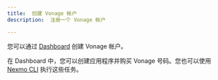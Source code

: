 ```yaml
---
title:  创建 Vonage 帐户
description:  注册一个 Vonage 帐户

---
```


您可以通过 [Dashboard](https://dashboard.nexmo.com/sign-in) 创建 Vonage 帐户。

在 Dashboard 中，您可以创建应用程序并购买 Vonage 号码。您也可以使用 [Nexmo CLI](https://github.com/Nexmo/nexmo-cli) 执行这些任务。

